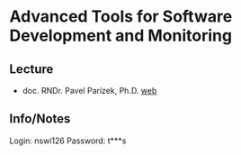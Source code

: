 # Advanced Tools for Software Development and Monitoring

## Lecture

- doc. RNDr. Pavel Parízek, Ph.D. [web]()

## Info/Notes

Login: nswi126
Password: t***s